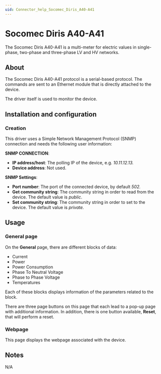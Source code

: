 ```yaml
---
uid: Connector_help_Socomec_Diris_A40-A41
---
```


# Socomec Diris A40-A41

The Socomec Diris A40-A41 is a multi-meter for electric values in single-phase, two-phase and three-phase LV and HV networks.

## About

The Socomec Diris A40-A41 protocol is a serial-based protocol. The commands are sent to an Ethernet module that is directly attached to the device.

The driver itself is used to monitor the device.

## Installation and configuration

### Creation

This driver uses a Simple Network Management Protocol (SNMP) connection and needs the following user information:

**SNMP CONNECTION**:

- **IP address/host**: The polling IP of the device, e.g. *10.11.12.13.*
- **Device address**: Not used.

**SNMP Settings**:

- **Port number**: The port of the connected device, by default *502.*
- **Get community string**: The community string in order to read from the device. The default value is *public*.
- **Set community string**: The community string in order to set to the device. The default value is *private.*

## Usage

### General page

On the **General** page, there are different blocks of data:

- Current
- Power
- Power Consumption
- Phase To Neutral Voltage
- Phase to Phase Voltage
- Temperatures

Each of these blocks displays information of the parameters related to the block.

There are three page buttons on this page that each lead to a pop-up page with additional information. In addition, there is one button available, **Reset**, that will perform a reset.

### Webpage

This page displays the webpage associated with the device.

## Notes

N/A

